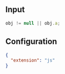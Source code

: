 
## Input
```javascript input
obj != null || obj.a;
```

## Configuration
```json configuration
{
  "extension": "js"
}
```
